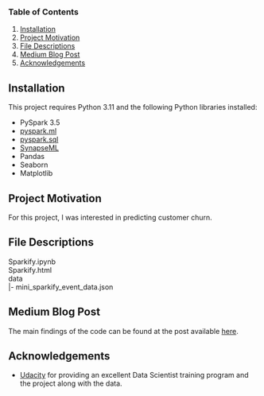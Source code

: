 ### Table of Contents

1. [Installation](#installation)
2. [Project Motivation](#motivation)
3. [File Descriptions](#files)
4. [Medium Blog Post](#blog)
5. [Acknowledgements](#licensing)

## Installation <a name="installation"></a> 
This project requires Python 3.11 and the following Python libraries installed:

- PySpark 3.5
- [pyspark.ml](https://spark.apache.org/docs/2.3.0/api/python/pyspark.ml.html)
- [pyspark.sql](https://spark.apache.org/docs/2.4.0/api/python/pyspark.sql.html)
- [SynapseML](https://github.com/microsoft/SynapseML)
- Pandas
- Seaborn
- Matplotlib

## Project Motivation<a name="motivation"></a>
For this project, I was interested in predicting customer churn.

## File Descriptions <a name="files"></a>

Sparkify.ipynb  
Sparkify.html   
 data  
 |- mini_sparkify_event_data.json

## Medium Blog Post<a name="blog"></a>
The main findings of the code can be found at the post available [here](https://medium.com/@tajimash/potentially-saving-your-bisiness-millions-in-revenue-6409669e9979).

## Acknowledgements<a name="licensing"></a>
* [Udacity](https://www.udacity.com/) for providing an excellent Data Scientist training program and the project along with the data.